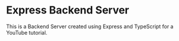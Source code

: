 # Express Backend Server

This is a Backend Server created using Express and TypeScript for a YouTube tutorial.
